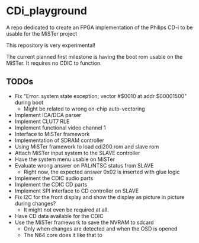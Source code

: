 # CDi_playground

A repo dedicated to create an FPGA implementation of the Philips CD-i to be usable for the MiSTer project

This repository is very experimental!

The current planned first milestone is having the boot rom usable
on the MiSTer.
It requires no CDIC to function.

## TODOs

* Fix "Error: system state exception; vector #$0010  at addr $00001500" during boot
	* Might be related to wrong on-chip auto-vectoring
* Implement ICA/DCA parser
* Implement CLUT7 RLE
* Implement functional video channel 1
* Interface to MiSTer framework
* Implementation of SDRAM controller
* Using MiSTer framework to load cdi200.rom and slave rom
* Attach MiSTer input system to the SLAVE controller
* Have the system menu usable on MiSTer
* Evaluate wrong answer on PAL/NTSC status from SLAVE
	* Right now, the expected answer 0x02 is inserted with glue logic
* Implement the CDIC audio parts
* Implement the CDIC CD parts
* Implement SPI interface to CD controller on SLAVE
* Fix I2C for the front display and show the display as picture in picture during changes?
	* It might not even be required at all.
* Have CD data available for the CDIC
* Use the MiSTer framework to save the NVRAM to sdcard
	* Only when changes are detected and when the OSD is opened
	* The N64 core does it like that to

